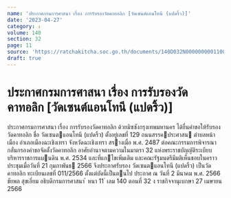 ```yaml
---
name: 'ประกาศกรมการศาสนา เรื่อง การรับรองวัดคาทอลิก [วัดเซนต์แอนโทนี (แปดริ้ว)]'
date: '2023-04-27'
category: ง
volume: 140
section: 32
page: 11
source: 'https://ratchakitcha.soc.go.th/documents/140D032N0000000001100.pdf'
draft: true
---
```


# ประกาศกรมการศาสนา เรื่อง การรับรองวัดคาทอลิก [วัดเซนต์แอนโทนี (แปดริ้ว)]

ประกาศกรมการศาสนา เรื่อง การรับรองวัดคาทอลิก ด้วยมิซซังกรุงเทพมหานคร ได้ยื่นคําขอให้รับรองวัดคาทอลิก ชื่อ วัดเซนตแอนโทนี (แปดริ้ว) ตั้งอยู่เลขที่ 129 ถนนสรรคประศาสน ตําบลหน้าเมือง อําเภอเมืองฉะเชิงเทรา จังหวัดฉะเชิงเทรา สรางเมื่อ พ.ศ. 2487 ต่อคณะกรรมการพิจารณากลั่นกรองคําขอจัดตั้งวัดคาทอลิก อาศัยอํานาจตามความในมาตรา 32 แห่งพระราชบัญญัติระเบียบบริหารราชการแผนดิน พ.ศ. 2534 และที่แกไขเพิ่มเติม และคณะรัฐมนตรีมีมติเห็นชอบในคราวประชุมเมื่อวันที่ 21 กุมภาพันธ 2566 จึงประกาศรับรอง วัดเซนตแอนโทนี (แปดริ้ว) เป็นวัดคาทอลิก ทะเบียนเลขที่ 011/2566 ตั้งแต่บัดนี้เป็นตนไป ประกาศ ณ วันที่ 2 มีนาคม พ.ศ. 2566 ชัยพล สุขเอี่ยม อธิบดีกรมการศาสนา ้ หนา 11 ่ เลม 140 ตอนที่ 32 ง ราชกิจจานุเบกษา 27 เมษายน 2566
